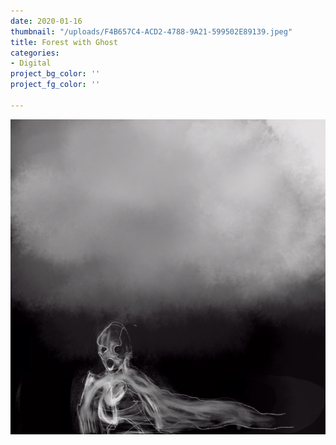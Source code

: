```yaml
---
date: 2020-01-16
thumbnail: "/uploads/F4B657C4-ACD2-4788-9A21-599502E89139.jpeg"
title: Forest with Ghost
categories:
- Digital
project_bg_color: ''
project_fg_color: ''

---
```

![](/uploads/F4B657C4-ACD2-4788-9A21-599502E89139.jpeg)